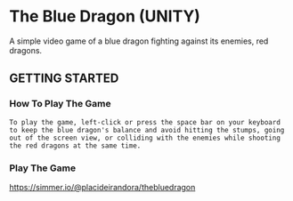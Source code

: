 # The Blue Dragon (UNITY)
A simple video game of a blue dragon fighting against its enemies, red dragons.


## GETTING STARTED

### How To Play The Game

`To play the game, left-click or press the space bar on your keyboard to keep the blue dragon's balance and avoid hitting the stumps, going out of the screen view, or colliding with the enemies while shooting the red dragons at the same time.`

### Play The Game

https://simmer.io/@placideirandora/thebluedragon


